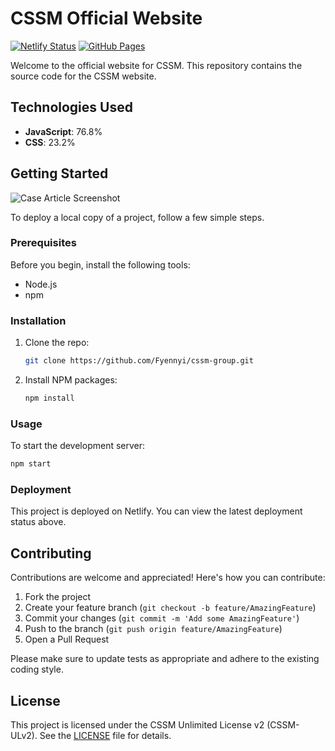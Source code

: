 # CSSM Official Website

[![Netlify Status](https://api.netlify.com/api/v1/badges/cc7a3826-4b52-4b90-8222-9a6515efc24a/deploy-status)](https://app.netlify.com/sites/cssm-group/deploys)
[![GitHub Pages](https://img.shields.io/github/actions/workflow/status/Fyennyi/cssm-group/deploy.yml?logo=github)](https://github.com/Fyennyi/cssm-group/actions/workflows/deploy.yml)

Welcome to the official website for CSSM. This repository contains the source code for the CSSM website.

## Technologies Used

- **JavaScript**: 76.8%
- **CSS**: 23.2%

## Getting Started

![Case Article Screenshot](images/screely-1724650115350.png)

To deploy a local copy of a project, follow a few simple steps.

### Prerequisites

Before you begin, install the following tools:

- Node.js
- npm

### Installation

1. Clone the repo:
   ```bash
   git clone https://github.com/Fyennyi/cssm-group.git
   ```
2. Install NPM packages:
   ```bash
   npm install
   ```

### Usage

To start the development server:

```bash
npm start
```

### Deployment

This project is deployed on Netlify. You can view the latest deployment status above.

## Contributing

Contributions are welcome and appreciated! Here's how you can contribute:

1. Fork the project
2. Create your feature branch (`git checkout -b feature/AmazingFeature`)
3. Commit your changes (`git commit -m 'Add some AmazingFeature'`)
4. Push to the branch (`git push origin feature/AmazingFeature`)
5. Open a Pull Request

Please make sure to update tests as appropriate and adhere to the existing coding style.

## License

This project is licensed under the CSSM Unlimited License v2 (CSSM-ULv2). See the [LICENSE](LICENSE) file for details.
